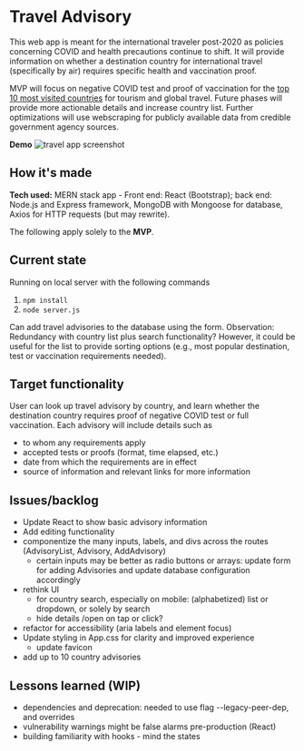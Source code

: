 # Travel Advisory 
This web app is meant for the international traveler post-2020 as policies concerning COVID and health precautions continue to shift.
It will provide information on whether a destination country for international travel (specifically by air) requires specific health and vaccination proof. 

MVP will focus on negative COVID test and proof of vaccination for the [top 10 most visited countries](https://worldpopulationreview.com/country-rankings/most-visited-countries) for tourism and global travel. 
Future phases will provide more actionable details and increase country list.
Further optimizations will use webscraping for publicly available data from credible government agency sources.

**Demo**
![travel app screenshot](https://i.postimg.cc/KzWkXxTy/travel-demo-202206.png)

## How it's made
**Tech used:** MERN stack app - Front end: React (Bootstrap); back end: Node.js and Express framework, MongoDB with Mongoose for database, Axios for HTTP requests (but may rewrite).

The following apply solely to the **MVP**.

## Current state
Running on local server with the following commands
1. `npm install`
2. `node server.js` 

Can add travel advisories to the database using the form.
Observation: Redundancy with country list plus search functionality? However, it could be useful for the list to provide sorting options (e.g., most popular destination, test or vaccination requirements needed).

## Target functionality
User can look up travel advisory by country, and learn whether the destination country requires proof of negative COVID test or full vaccination.
Each advisory will include details such as 
- to whom any requirements apply
- accepted tests or proofs (format, time elapsed, etc.)
- date from which the requirements are in effect
- source of information and relevant links for more information

## Issues/backlog
- Update React to show basic advisory information
- Add editing functionality
- componentize the many inputs, labels, and divs across the routes (AdvisoryList, Advisory, AddAdvisory)
  -  certain inputs may be better as radio buttons or arrays: update form for adding Advisories and update database configuration accordingly
- rethink UI 
  - for country search, especially on mobile: (alphabetized) list or dropdown, or solely by search
  - hide details /open on tap or click?
- refactor for accessibility (aria labels and element focus)
- Update styling in App.css for clarity and improved experience
  - update favicon
- add up to 10 country advisories

## Lessons learned (WIP)
- dependencies and deprecation: needed to use flag --legacy-peer-dep, and overrides
- vulnerability warnings might be false alarms pre-production (React)
- building familiarity with hooks - mind the states
